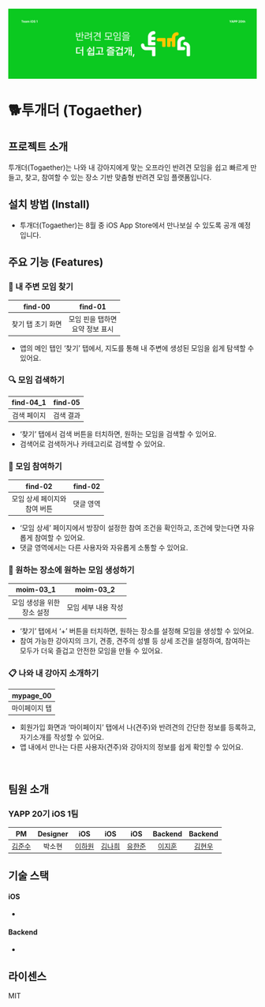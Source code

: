 ![](https://github.com/junsubenkim/20th-iOS-Team-1-FE/blob/38ac769b1df1835fa14b4b8791bed7521f134d2c/Readme%201.png)

# 🐕투개더 (Togaether)



## 프로젝트 소개
<p align="justify">
투개더(Togaether)는 나와 내 강아지에게 맞는 오프라인 반려견 모임을 쉽고 빠르게 만들고, 찾고, 참여할 수 있는 장소 기반 맞춤형 반려견 모임 플랫폼입니다.
</p>

## 설치 방법 (Install)
- 투개더(Togaether)는 8월 중 iOS App Store에서 만나보실 수 있도록 공개 예정입니다.

## 주요 기능 (Features)
### 🧭 내 주변 모임 찾기
<center>

| find-00 | find-01 |
|:--:|:--:|
| 찾기 탭 초기 화면 | 모임 핀을 탭하면 <br> 요약 정보 표시 |
</center>

-   앱의 메인 탭인 ‘찾기’ 탭에서, 지도를 통해 내 주변에 생성된 모임을 쉽게 탐색할 수 있어요.


### 🔍 모임 검색하기
<center>

| find-04_1 | find-05 |
|:--:|:--:|
| 검색 페이지 | 검색 결과 |
</center>

-   ‘찾기’ 탭에서 검색 버튼을 터치하면, 원하는 모임을 검색할 수 있어요.
-   검색어로 검색하거나 카테고리로 검색할 수 있어요.

### 🙋 모임 참여하기
<center>

| find-02 | find-02 |
|:--:|:--:|
| 모임 상세 페이지와 <br> 참여 버튼 | 댓글 영역 |
</center>

-   ‘모임 상세’ 페이지에서 방장이 설정한 참여 조건을 확인하고, 조건에 맞는다면 자유롭게 참여할 수 있어요.
-   댓글 영역에서는 다른 사용자와 자유롭게 소통할 수 있어요.

### 🚩 원하는 장소에 원하는 모임 생성하기

<center>

| moim-03_1 | moim-03_2 |
|:--:|:--:|
| 모임 생성을 위한 <br> 장소 설정 | 모임 세부 내용 작성 |
</center>

-   ‘찾기’ 탭에서 ‘+’ 버튼을 터치하면, 원하는 장소를 설정해 모임을 생성할 수 있어요.
-   참여 가능한 강아지의 크기, 견종, 견주의 성별 등 상세 조건을 설정하여, 참여하는 모두가 더욱 즐겁고 안전한 모임을 만들 수 있어요.

### 📋 나와 내 강아지 소개하기
<center>

| mypage_00 | 
|:--:|
| 마이페이지 탭 |
</center>


-   회원가입 화면과 ‘마이페이지’ 탭에서 나(견주)와 반려견의 간단한 정보를 등록하고, 자기소개를 작성할 수 있어요.
-   앱 내에서 만나는 다른 사용자(견주)와 강아지의 정보를 쉽게 확인할 수 있어요.


<br>

## 팀원 소개
### YAPP 20기 iOS 1팀
|  PM   | Designer | iOS | iOS | iOS | Backend | Backend |
| :---: | :------: | :--: | :--: | :--: | :-----: | :-----: |
| [김준수](https://github.com/junsubenkim) |  박소현 | [이하원](https://github.com/Hani-Levenshtein) | [김나희](https://github.com/k-nh) | [유한준](https://github.com/hj56775) |  [이지훈](https://github.com/znftm97) | [김현우](https://github.com/java-saeng) |

## 기술 스택
#### iOS
- 
#### Backend
- 

## 라이센스

MIT

